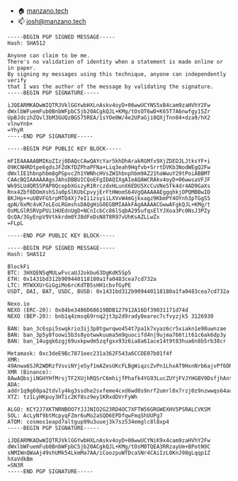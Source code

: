 - 🏠 [manzano.tech](https://www.manzano.tech)
- 📫 josh@manzano.tech

```
-----BEGIN PGP SIGNED MESSAGE-----
Hash: SHA512

Anyone can claim to be me.
There's no validation of identity when a statement is made online or in paper.
By signing my messages using this technique, anyone can independently verify
that I was the author of the message by validating the signature.
-----BEGIN PGP SIGNATURE-----

iJQEARMKADwWIQTRJVklGGYwbHXLnAskv4oyD+06wwUCYNS5xB4cam9zaHVhY2Fw
dWxlbWFuemFub0BnbWFpbC5jb20ACgkQJL+KMg/tOsOT6wD+K65T7A6nwfgy15Zr
UpBJdcihZQvl3bM3GUQzBG575REA/1sYOe0W/4e2UPaGji0QXjTnn04+dza9/hX2
vlnwYnb+
=YhyR
-----END PGP SIGNATURE-----
```
```
-----BEGIN PGP PUBLIC KEY BLOCK-----

mFIEAAAAABMIKoZIzj0DAQcCAwQAYcYar5khDhArakRGMfx9XjZDEDJLJtksYF+i
O9KCNHRDtpe6gdsJFZdKfDZPhaPFNa+Liq3eah9Hqfvb+SrrtDVKb3NodWEgQ2Fw
dWxlIE1hbnphbm8gPGpvc2h1YWNhcHVsZW1hbnphbm9AZ21haWwuY29tPoiABBMT
CAAcBQIAAAAAAgsJAhsDBBUICQoEFgIDAQIXgAIeAQAWCRAkv4oyD+06wwsaVFJF
Wk9SLUdQR5SPAP0QcepbXGszyR1RrczdxHLunX6EDU5XcCuVNe5fk4dr4AD9GaXs
Rnx4Zbf8DOmXshSJa0pSlKUbCpvyjErFtHWomS64VgQAAAAAEggqhkjOPQMBBwID
BKJHp++uUBVFG5rpMTQ4Xj7eIi1zsyiiLXVvW4mGjkxagz9KbmPY4OYnh3pTGgS5
qpN/6xMc4vK7oLEoLRGmshsDAQgHiG0EGBMIAAkFAgAAAAACGwwAFgkQJL+KMg/t
OsMLGlRSRVpPUi1HUEdnUgD+NCnIcbCc86lSqbA295ufqsElYJXoa3Pc0NsJ3PZy
QcQA/3GyEnpV9Vtkkrdm0YJ8dFeDsN8T8R97vUhKsAZLLwZx
=FLpL

-----END PGP PUBLIC KEY BLOCK-----
```
```
-----BEGIN PGP SIGNED MESSAGE-----
Hash: SHA512

BlockFi
BTC: 3HXQEN5qMULwFvcaUJ2okbu63DgKdK5Sp5
ETH: 0x1431bd312b909440118180a1fa0483cea7cd732a
LTC: MTWXXUrGiGgiMo6rcKdTB5sHH1cbvfGyPE
USDT, DAI, BAT, USDC, BUSD: 0x1431bd312b909440118180a1fa0483cea7cd732a

Nexo.io
NEXO (ERC-20): 0x84be3486D68619BDB127912A16Df39031171d74d
NEXO (BEP-20): bnb1q4zmsq69rnq2jt3p2d9rady0earec7cfvyzjk5 3126930

BAN: ban_3c6spi5swqkrio3ij3p8tgwrqwo454t7pa1k7xyaz6cr5xiakn1e98uwnzae
BAN: ban_3p5y8foowi5b3s8yotwwkuuma5m9guocifd4nj9ujma766tit61c6ak6dp3y
BAN: ban_14ugqk6zgj69uxkpwdm5zqfgxx93z6ia8a61ace14t9t83hua6n8b5rb38cr

Metamask: 0xc3deE9Bc7871eec231a362F543a6CCDE07b01f4f
XMR: 49Anwa6SJR2WDRzfVsviNYjeSyf1mAZesUKcFLBgWiqzcZvPn1LhxAT9HxnNrb6ajvPf6DR8f2DZ3fi4FZQnxd4BLTZEGXt
XMR (Binance): 8AwAQbsjiNGHYHfMrsjTF2XUjhRQSrC6mhijfPhafk4YG93LucZUYjFVJYHGBV9DsfjhAnthZB5k9EN3KXFDWXLgV9cC9fT
ADA: addr1q9g60pa2tdvly4kg3ssdhe2sxfeme4cxd6wd0s9nrf2umrl0x7rzj0z9nzwwqs64au6f87m872fxp02w34yk5n5zt2kqw3fuac
XTZ: tz1LyHKpuy3HTic2Kf8sz9ey1KRxdDVrFyWh

ALGO: KCY2J7XKTNRNBOO7YJJJNIO2G23RD4OC7XFTW56GRGWEXHV5PSRALCVKSM
SOL: AcLyNf9btMcpyqFZmr6uMo2aSQD6EPDfqwFmqShUUPg7
ATOM: cosmos1eapd7altgup99u3uuej3k7sz534emglc8l8xp4
-----BEGIN PGP SIGNATURE-----

iJQEARMKADwWIQTRJVklGGYwbHXLnAskv4oyD+06wwUCYNiK9x4cam9zaHVhY2Fw
dWxlbWFuemFub0BnbWFpbC5jb20ACgkQJL+KMg/tOsM0TQEA3RRzayUm+BPotN9C
sNMIWnQWaAj49shUMk54LkmMa7AA/iCoozpuWTDcaSNr4CAiIzL0KnJ98gLqqp1Z
hXaVdkBm
=SN3R
-----END PGP SIGNATURE-----
```
<!--
**joshmanzano/joshmanzano** is a ✨ _special_ ✨ repository because its `README.md` (this file) appears on your GitHub profile.

Here are some ideas to get you started:

- 🔭 I’m currently working on ...
- 🌱 I’m currently learning ...
- 👯 I’m looking to collaborate on ...
- 🤔 I’m looking for help with ...
- 💬 Ask me about ...
- 📫 How to reach me: ...
- 😄 Pronouns: ...
- ⚡ Fun fact: ...
-->
